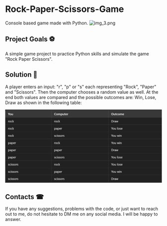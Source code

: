 # Rock-Paper-Scissors-Game

Console based game made with Python.
![img_3.png](https://upload.wikimedia.org/wikipedia/commons/thumb/6/67/Rock-paper-scissors.svg/220px-Rock-paper-scissors.svg.png)
## Project Goals ⚽
A simple game project to practice Python skills and simulate the game "Rock Paper Scissors".

## Solution 🤔
A player enters an input: "r", "p" or "s" each representing "Rock", "Paper" and "Scissors". Then the computer chooses a random
value as well. At the end both values are compared and the possible outcomes are: Win, Lose, Draw as shown in the
following table:

![img.png](img.png)

## Contacts ☎
If you have any suggestions, problems with the code, or just want to reach out to me,
do not hesitate to DM me on any social media. I will be happy to answer.